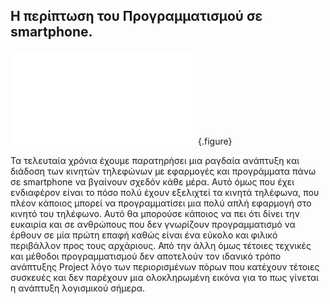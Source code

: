 ## Η περίπτωση του Προγραμματισμού σε smartphone.

![](mobile-ide.md){.figure}

Τα τελευταία χρόνια έχουμε παρατηρήσει μια ραγδαία ανάπτυξη και διάδοση των κινητών τηλεφώνων με εφαρμογές και προγράμματα πάνω σε smartphone να βγαίνουν σχεδόν κάθε μέρα. Αυτό όμως που έχει ενδιαφέρον είναι το πόσο πολύ έχουν εξελιχτεί τα κινητά τηλέφωνα, που πλέον κάποιος μπορεί να προγραμματίσει μια πολύ απλή εφαρμογή στο κινητό του τηλέφωνο. Αυτό θα μπορούσε κάποιος να πει ότι δίνει την ευκαιρία και σε ανθρώπους που δεν γνωρίζουν προγραμματισμό να έρθουν σε μία πρώτη επαφή καθώς είναι ένα εύκολο και φιλικό περιβάλλον προς τους αρχάριους. Από την άλλη όμως τέτοιες τεχνικές και μέθοδοι προγραμματισμού δεν αποτελούν τον ιδανικό τρόπο ανάπτυξης Project λόγο των περιορισμένων πόρων που κατέχουν τέτοιες συσκευές και δεν παρέχουν μια ολοκληρωμένη εικόνα για το πως γίνεται η ανάπτυξη λογισμικού σήμερα.



